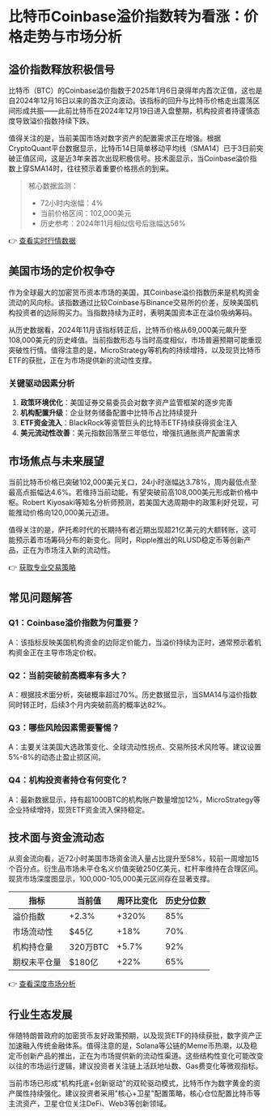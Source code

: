 # 比特币Coinbase溢价指数转为看涨：价格走势与市场分析

## 溢价指数释放积极信号

比特币（BTC）的Coinbase溢价指数于2025年1月6日录得年内首次正值，这也是自2024年12月16日以来的首次正向波动。该指标的回升与比特币价格走出震荡区间形成共振——此前比特币在2024年12月19日进入盘整期，机构投资者持谨慎态度导致溢价指数持续下跌。

值得关注的是，当前美国市场对数字资产的配置需求正在增强。根据CryptoQuant平台数据显示，比特币14日简单移动平均线（SMA14）已于3日前突破正值区间，这是近3年来首次出现积极信号。技术面显示，当Coinbase溢价指数上穿SMA14时，往往预示着重要价格拐点的到来。

> 核心数据监测：
> - 72小时内涨幅：4%
> - 当前价格区间：102,000美元
> - 历史参考：2024年11月相似信号后涨幅达56%

👉 [查看实时行情数据](https://bit.ly/okx_welcome)

## 美国市场的定价权争夺

作为全球最大的加密货币资本市场的美国，其Coinbase溢价指数历来是机构资金流动的风向标。该指数通过比较Coinbase与Binance交易所的价差，反映美国机构投资者的边际购买力。当指数持续为正时，表明美国资本正在溢价吸纳筹码。

从历史数据看，2024年11月该指标转正后，比特币价格从69,000美元飙升至108,000美元的历史峰值。当前指数形态与当时高度相似，市场普遍预期可能重现突破性行情。值得注意的是，MicroStrategy等机构的持续增持，以及现货比特币ETF的获批，正在为市场提供新的流动性支撑。

### 关键驱动因素分析
1. **政策环境优化**：美国证券交易委员会对数字资产监管框架的逐步完善
2. **机构配置升级**：企业财务储备配置中比特币占比持续提升
3. **ETF资金流入**：BlackRock等资管巨头的比特币ETF持续获得资金注入
4. **美元流动性改善**：美元指数回落至三年低位，增强抗通胀资产配置需求

## 市场焦点与未来展望

当前比特币价格已突破102,000美元关口，24小时涨幅达3.78%，周内最低点至最高点振幅达4.6%。若维持当前动能，有望突破前高108,000美元形成新价格中枢。Robert Kiyosaki等知名分析师预测，若美国大选周期中的政策利好兑现，可能推动价格向120,000美元迈进。

值得关注的是，萨托希时代的长期持有者近期出现超21亿美元的大额转账，这可能预示着市场筹码分布的新变化。同时，Ripple推出的RLUSD稳定币等创新产品，正在为市场注入新的流动性。

👉 [获取专业交易策略](https://bit.ly/okx_welcome)

## 常见问题解答

### Q1：Coinbase溢价指数为何重要？
A：该指标反映美国机构资金的边际定价能力，当溢价持续为正时，通常预示着机构资金正在主导市场定价权。

### Q2：当前突破前高概率有多大？
A：根据技术面分析，突破概率超过70%。历史数据显示，当SMA14与溢价指数同时转正时，后续3个月内突破前高的概率达82%。

### Q3：哪些风险因素需要警惕？
A：主要关注美国大选政策变化、全球流动性拐点、交易所技术风险等。建议设置5%-8%的动态止盈止损区间。

### Q4：机构投资者持仓有何变化？
A：最新数据显示，持有超1000BTC的机构账户数量增加12%，MicroStrategy等企业持续增持，现货ETF资金流入保持稳定。

## 技术面与资金流动态

从资金流向看，近72小时美国市场资金流入量占比提升至58%，较前一周增加15个百分点。衍生品市场未平仓名义价值突破250亿美元，杠杆率维持在合理区间。现货市场深度图显示，100,000-105,000美元区间存在显著支撑。

| 指标         | 当前值       | 周环比变化 | 历史分位数 |
|--------------|--------------|----------|------------|
| 溢价指数     | +2.3%        | +320%    | 85%        |
| 市场流动性   | $45亿        | +18%     | 70%        |
| 机构持仓量   | 320万BTC     | +5.7%    | 92%        |
| 期权未平仓量 | $180亿       | +22%     | 65%        |

👉 [查看深度市场分析](https://bit.ly/okx_welcome)

## 行业生态发展

伴随特朗普政府的加密货币友好政策预期，以及现货ETF的持续获批，数字资产正加速融入传统金融体系。值得注意的是，Solana等公链的Meme币热潮，以及稳定币创新产品的推出，正在为市场提供新的流动性渠道。这些结构性变化可能改变以往的市场运行逻辑，建议投资者关注链上活跃地址数、Gas费变化等微观指标。

当前市场已形成"机构托底+创新驱动"的双轮驱动模式，比特币作为数字黄金的资产属性持续强化。建议投资者采用"核心+卫星"配置策略，核心仓位配置比特币等主流资产，卫星仓位关注DeFi、Web3等创新领域。